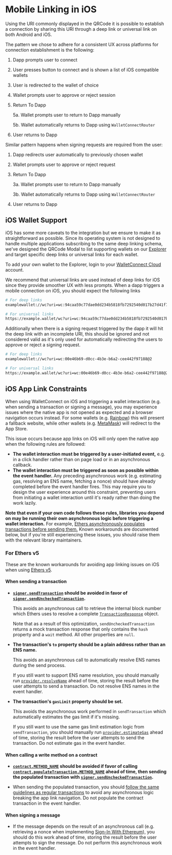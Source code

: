 # Mobile Linking in iOS

Using the URI commonly displayed in the QRCode it is possible to establish a connection by sharing this URI through a deep link or universal link on both Android and iOS.

The pattern we chose to adhere for a consistent UX across platforms for connection establishment is the following:

1. Dapp prompts user to connect
2. User presses button to connect and is shown a list of iOS compatible wallets
3. User is redirected to the wallet of choice
4. Wallet prompts user to approve or reject session
5. Return To Dapp
    
    5a. Wallet prompts user to return to Dapp manually
    
    5b. Wallet automatically returns to Dapp using `WalletConnectRouter`
6. User returns to Dapp

Similar pattern happens when signing requests are required from the user:

1. Dapp redirects user automatically to previously chosen wallet
2. Wallet prompts user to approve or reject request
3. Return To Dapp

    3a. Wallet prompts user to return to Dapp manually
    
    3b. Wallet automatically returns to Dapp using `WalletConnectRouter`

4. User returns to Dapp



## iOS Wallet Support


iOS has some more caveats to the integration but we ensure to make it as straightforward as possible. Since its operating system is not designed to handle multiple applications subscribing to the same deep linking schema, we've designed the QRCode Modal to list supporting wallets on our [Explorer](https://explorer.walletconnect.com/) and target specific deep links or universal links for each wallet.

To add your own wallet to the Explorer, login to your [WalletConnect Cloud](https://walletconnect.com) account.

We recommend that universal links are used instead of deep links for iOS since they provide smoother UX with less prompts. When a dapp triggers a mobile connection on iOS, you should expect the following links

```bash
# For deep links
examplewallet://wc?uri=wc:94caa59c77dae0dd234b5818fb7292540d017b27d41f7f387ee75b22b9738c94@2?relay-protocol=irn&symKey=ce3a2c7724c03cf1769ba8b1bdedad5414cc7b920aa3fb72112b997d1916266f

# For universal links
https://example.wallet/wc?uri=wc:94caa59c77dae0dd234b5818fb7292540d017b27d41f7f387ee75b22b9738c94@2?relay-protocol=irn&symKey=ce3a2c7724c03cf1769ba8b1bdedad5414cc7b920aa3fb72112b997d1916266f
```

Additionally when there is a signing request triggered by the dapp it will hit the deep link with an incomplete URI, this should be ignored and not considered valid as it's only used for automatically redirecting the users to approve or reject a signing request.

```bash
# For deep links
examplewallet://wc?uri=wc:00e46b69-d0cc-4b3e-b6a2-cee442f97188@2

# For universal links
https://example.wallet/wc?uri=wc:00e46b69-d0cc-4b3e-b6a2-cee442f97188@2
```


## iOS App Link Constraints

When using WalletConnect on iOS and triggering a wallet interaction (e.g. when sending a transaction or signing a message), you may experience issues where the native app is not opened as expected and a browser navigation occurs instead. For some wallets (e.g. [Rainbow](https://rainbow.me)) this will present a fallback website, while other wallets (e.g. [MetaMask](https://metamask.io)) will redirect to the App Store.

This issue occurs because app links on iOS will only open the native app when the following rules are followed:

- **The wallet interaction must be triggered by a user-initiated event,** e.g. in a click handler rather than on page load or in an asynchronous callback.
- **The wallet interaction must be triggered as soon as possible within the event handler.** Any preceding asynchronous work (e.g. estimating gas, resolving an ENS name, fetching a nonce) should have already completed before the event handler fires. This may require you to design the user experience around this constraint, preventing users from initiating a wallet interaction until it's ready rather than doing the work lazily.

**Note that even if your own code follows these rules, libraries you depend on may be running their own asynchronous logic before triggering a wallet interaction.** For example, [Ethers asynchronously populates transactions before sending them.](https://docs.ethers.io/v5/api/signer/#Signer-sendTransaction) Known workarounds are documented below, but if you're still experiencing these issues, you should raise them with the relevant library maintainers.

### For Ethers v5

These are the known workarounds for avoiding app linking issues on iOS when using [Ethers v5](https://docs.ethers.io/v5).

#### When sending a transaction

- **[`signer.sendTransaction`](https://docs.ethers.io/v5/api/signer/#Signer-sendTransaction) should be avoided in favor of [`signer.sendUncheckedTransaction`](https://docs.ethers.io/v5/api/providers/jsonrpc-provider/#JsonRpcSigner-sendUncheckedTransaction).**

  This avoids an asynchronous call to retrieve the internal block number which Ethers uses to resolve a complete [`TransactionResponse`](https://docs.ethers.io/v5/api/providers/types/#providers-TransactionResponse) object.

  Note that as a result of this optimization, `sendUncheckedTransaction` returns a mock transaction response that only contains the `hash` property and a `wait` method. All other properties are `null`.

- **The transaction's `to` property should be a plain address rather than an ENS name.**

  This avoids an asynchronous call to automatically resolve ENS names during the send process.

  If you still want to support ENS name resolution, you should manually run [`provider.resolveName`](https://docs.ethers.io/v5/api/providers/provider/#Provider-ResolveName) ahead of time, storing the result before the user attempts to send a transaction. Do not resolve ENS names in the event handler.

- **The transaction's `gasLimit` property should be set.**

  This avoids the asynchronous work performed in `sendTransaction` which automatically estimates the gas limit if it's missing.

  If you still want to use the same gas limit estimation logic from `sendTransaction`, you should manually run [`provider.estimateGas`](https://docs.ethers.io/v5/api/providers/provider/#Provider-estimateGas) ahead of time, storing the result before the user attempts to send the transaction. Do not estimate gas in the event handler.

#### When calling a write method on a contract

- **[`contract.METHOD_NAME`](https://docs.ethers.io/v5/api/contract/contract/#contract-functionsSend) should be avoided if favor of calling [`contract.populateTransaction.METHOD_NAME`](https://docs.ethers.io/v5/api/contract/contract/#contract-populateTransaction) ahead of time, then sending the populated transaction with [`signer.sendUncheckedTransaction`](https://docs.ethers.io/v5/api/providers/jsonrpc-provider/#JsonRpcSigner-sendUncheckedTransaction).**

- When sending the populated transaction, you should [follow the same guidelines as regular transactions](#when-sending-a-transaction) to avoid any asynchronous logic breaking the app link navigation. Do not populate the contract transaction in the event handler.

#### When signing a message

- If the message depends on the result of an asynchronous call (e.g. retrieving a nonce when implementing [Sign-In With Ethereum](https://login.xyz)), you should do this work ahead of time, storing the result before the user attempts to sign the message. Do not perform this asynchronous work in the event handler.
